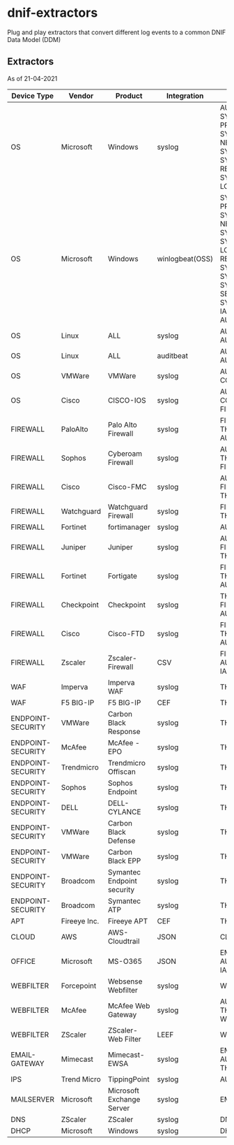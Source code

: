 # dnif-extractors
Plug and play extractors that convert different log events to a common DNIF Data Model (DDM)

## Extractors
As of 21-04-2021

| Device Type       | Vendor       | Product                    | Integration     | Stream                                                                                                                                                    |
|-------------------|--------------|----------------------------|-----------------|-----------------------------------------------------------------------------------------------------------------------------------------------------------|
| OS                | Microsoft    | Windows                    | syslog          | AUTHENTICATION, SYSMON-PROCESS, SYSMON-NETWORK, SYSMON-FILE, SYSMON-REGISTRY, SYSMON-IMAGE-LOAD, IAM                                                      |
| OS                | Microsoft    | Windows                    | winlogbeat(OSS) | SYSMON-PROCESS, SYSMON-NETWORK, SYSMON-FILE, SYSMON-IMAGE-LOAD, SYSMON-REGISTRY, SYSMON-WMI, SYSMON-PIPE, SYSMON-SERVICE, SYSMON-DNS, IAM, AUTHENTICATION |
| OS                | Linux        | ALL                        | syslog          | AUTHENTICATION, AUDITD, IAM                                                                                                                               |
| OS                | Linux        | ALL                        | auditbeat       | AUTHENTICATION, AUDITD                                                                                                                                    |
| OS                | VMWare       | VMWare                     | syslog          | AUTHENTICATION, CONFIGURATION                                                                                                                             |
| OS                | Cisco        | CISCO-IOS                  | syslog          | AUTHENTICATION, CONFIGURATION, FIREWALL, IAM                                                                                                              |
| FIREWALL          | PaloAlto     | Palo Alto Firewall         | syslog          | FIREWALL, THREAT, AUTHENTICATION                                                                                                                          |
| FIREWALL          | Sophos       | Cyberoam Firewall          | syslog          | AUTHENTICATION, THREAT, FIREWALL, IAM                                                                                                                     |
| FIREWALL          | Cisco        | Cisco-FMC                  | syslog          | AUTHENTICATION, FIREWALL, THREAT                                                                                                                          |
| FIREWALL          | Watchguard   | Watchguard Firewall        | syslog          | FIREWALL, THREAT                                                                                                                                          |
| FIREWALL          | Fortinet     | fortimanager               | syslog          | AUTHENTICATION                                                                                                                                            |
| FIREWALL          | Juniper      | Juniper                    | syslog          | AUTHENTICATION, FIREWALL, THREAT                                                                                                                          |
| FIREWALL          | Fortinet     | Fortigate                  | syslog          | FIREWALL, THREAT, AUTHENTICATION                                                                                                                          |
| FIREWALL          | Checkpoint   | Checkpoint                 | syslog          | THREAT, FIREWALL, AUTHENTICATION                                                                                                                          |
| FIREWALL          | Cisco        | Cisco-FTD                  | syslog          | FIREWALL, THREAT, AUTHENTICATION                                                                                                                          |
| FIREWALL          | Zscaler      | Zscaler-Firewall           | CSV             | FIREWALL, AUTHENTICATION, IAM, THREAT                                                                                                                     |
| WAF               | Imperva      | Imperva WAF                | syslog          | THREAT                                                                                                                                                    |
| WAF               | F5 BIG-IP    | F5 BIG-IP                  | CEF             | THREAT                                                                                                                                                    |
| ENDPOINT-SECURITY | VMWare       | Carbon Black Response      | syslog          | THREAT                                                                                                                                                    |
| ENDPOINT-SECURITY | McAfee       | McAfee - EPO               | syslog          | THREAT                                                                                                                                                    |
| ENDPOINT-SECURITY | Trendmicro   | Trendmicro Offiscan        | syslog          | THREAT                                                                                                                                                    |
| ENDPOINT-SECURITY | Sophos       | Sophos Endpoint            | syslog          | THREAT, IAM                                                                                                                                               |
| ENDPOINT-SECURITY | DELL         | DELL-CYLANCE               | syslog          | THREAT                                                                                                                                                    |
| ENDPOINT-SECURITY | VMWare       | Carbon Black Defense       | syslog          | THREAT                                                                                                                                                    |
| ENDPOINT-SECURITY | VMWare       | Carbon Black EPP           | syslog          | THREAT                                                                                                                                                    |
| ENDPOINT-SECURITY | Broadcom     | Symantec Endpoint security | syslog          | THREAT                                                                                                                                                    |
| ENDPOINT-SECURITY | Broadcom     | Symantec ATP               | syslog          | THREAT                                                                                                                                                    |
| APT               | Fireeye Inc. | Fireeye APT                | CEF             | THREAT                                                                                                                                                    |
| CLOUD             | AWS          | AWS-Cloudtrail             | JSON            | CLOUDTRAIL                                                                                                                                                |
| OFFICE            | Microsoft    | MS-O365                    | JSON            | EMAIL-GATEWAY, AUTHENTICATION, IAM, DOCUMENTS                                                                                                             |
| WEBFILTER         | Forcepoint   | Websense Webfilter         | syslog          | WEBFILTER                                                                                                                                                 |
| WEBFILTER         | McAfee       | McAfee Web Gateway         | syslog          | AUTHENTICATION, THREAT, WEBFILTER                                                                                                                         |
| WEBFILTER         | ZScaler      | ZScaler-Web Filter         | LEEF            | WEBFILTER                                                                                                                                                 |
| EMAIL-GATEWAY     | Mimecast     | Mimecast-EWSA              | syslog          | EMAIL-GATEWAY, AUTHENTICATION, THREAT, IAM                                                                                                                |
| IPS               | Trend Micro  | TippingPoint               | syslog          | AUTHENTICATION                                                                                                                                            |
| MAILSERVER        | Microsoft    | Microsoft Exchange Server  | syslog          | EMAIL-GATEWAY                                                                                                                                             |
| DNS               | ZScaler      | ZScaler                    | syslog          | DNS                                                                                                                                                       |
| DHCP              | Microsoft    | Windows                    | syslog          | DHCP                                                                                                                                                      |

